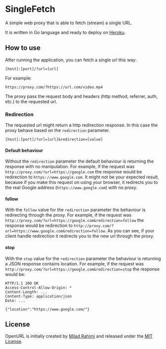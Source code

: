 # SingleFetch
A simple web proxy that is able to fetch (stream) a single URL.

It is written in Go language and ready to deploy on [Heroku](https://heroku.com).

## How to use

After running the application, you can fetch a single url this way:

```
[host]:[port]/?url=[url]
```

For example:

```
https://proxy.com/?https://url.com/video.mp4
```

The proxy pass the request body and headers (http method, referrer, auth, etc.) to the requested url.

### Redirection

The requested url might return a http redirection response.
In this case the proxy behave based on the `redirection` parameter.

```
[host]:[port]/?url=[url]&redirection=[value]
```

#### Default behaviour
Without the `redirection` parameter the default behaviour is returning the response with no manipulation.
For example, if the request was `http://proxy.com/?url=https://google.com`
the response would be redirection to `https://www.google.com`.
It might not be your expected result, because if you make this request on using your browser,
it redirects you to the real Google address (`https://www.google.com`) with no proxy.

#### follow
With the `follow` value for the `redirection` parameter the behaviour is redirecting through the proxy.
For example, if the request was `http://proxy.com/?url=https://google.com&redirection=follow`
the response would be redirection to `http://proxy.com/?url=https://www.google.com&redirection=follow`.
As you can see, if your client handle redirection it redirects you to the new url through the proxy.

#### stop
With the `stop` value for the `redirection` parameter the behaviour is returning a JSON response contains location.
For example, if the request was `http://proxy.com/?url=https://google.com&redirection=stop`
the response would be:

```
HTTP/1.1 200 OK
Access-Control-Allow-Origin: *
Content-Length: ...
Content-Type: application/json
Date: ...

{"location":"https://www.google.com/"}
```

## License
OpenURL is initially created by [Milad Rahimi](http://miladrahimi.com)
and released under the [MIT License](http://opensource.org/licenses/mit-license.php).